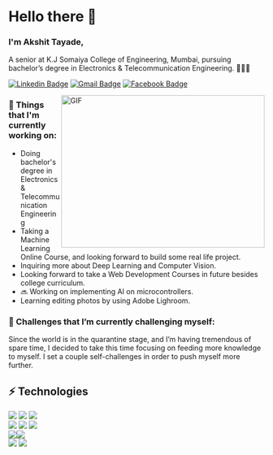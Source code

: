 # Hello there 👋 

### I'm Akshit Tayade, 

A senior at K.J Somaiya College of Engineering, Mumbai, pursuing bachelor’s degree in Electronics & Telecommunication Engineering. 👨🏻‍💻 

[![Linkedin Badge](https://img.shields.io/badge/-LinkedIn-blue?style=flat&logo=Linkedin&logoColor=white&link=https://www.linkedin.com/in/abdullahalrifat/)](https://www.linkedin.com/in/akshittayade/)
[![Gmail Badge](https://img.shields.io/badge/-Gmail-c14438?style=flat&logo=Gmail&logoColor=white&link=mailto:tayadeakshit28@yahoo.com)](mailto:tayadeakshit28@yahoo.com)
[![Facebook Badge](https://img.shields.io/badge/-Facebook-%231877F2.svg?&style=flat-square&logo=facebook&logoColor=white&link=https://www.facebook.com/akshittayade28/)](https://www.facebook.com/akshittayade28/)

<img align="right" alt="GIF" src="https://github.com/AkshitTayade/gif-for-readme/blob/master/image_processing20200107-3552-13pkkb4.gif" width="400" height="300" />

### 💼  Things that I'm currently working on: 
* Doing bachelor's degree in Electronics & Telecommunication Engineering
* Taking a Machine Learning Online Course, and looking forward to build some real life project. 
* Inquiring more about Deep Learning and Computer Vision.  
* Looking forward to take a Web Development Courses in future besides college curriculum. 
* 🔜  Working on implementing AI on microcontrollers.
* Learning editing photos by using Adobe Lighroom.

### 🌱 Challenges that I’m currently challenging myself:
Since the world is in the quarantine stage, and I’m having tremendous of spare time, I decided to take this time focusing on feeding more knowledge to myself. I set a couple self-challenges in order to push myself more further. 

## ⚡ Technologies 
<img src = "https://img.shields.io/badge/-HTML5-E34F26?style=flat&logo=html5&logoColor=white"> <img src = "https://img.shields.io/badge/-CSS3-1572B6?style=flat&logo=css3&logoColor=white"> <img src="https://img.shields.io/badge/-Bootstrap-563D7C?style=flat&logo=bootstrap&logoColor=white"> <br />
<img src="https://img.shields.io/badge/-Flask-0d7963?style=flat&logo=flask&logoColor=white"> <img src="https://img.shields.io/badge/-C%20&%20C++-659ad2?style=flat&logo=c%2B%2B&logoColor=ffffff"> <img src="https://img.shields.io/badge/-Python%203-black?style=flat&logo=python&logoColor=white">  <br />
<img src="https://img.shields.io/badge/-Machine%20Learning-102230?style=flat"><img src="https://img.shields.io/badge/-Problem%20Solving-ffa804?style=flat"><br/>
<img src="https://img.shields.io/badge/-Microsoft%20Word-164ead?style=flat&logo=microsoft%20word"> <img src="https://img.shields.io/badge/-Microsoft%20Excel-026f39?style=flat&logo=microsoft%20excel"> <br />
